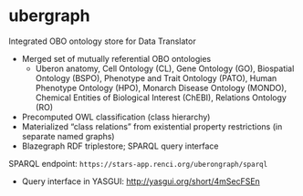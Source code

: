 # ubergraph
Integrated OBO ontology store for Data Translator

- Merged set of mutually referential OBO ontologies
  - Uberon anatomy, Cell Ontology (CL), Gene Ontology (GO), Biospatial Ontology (BSPO), Phenotype and Trait Ontology (PATO), Human Phenotype Ontology (HPO), Monarch Disease Ontology (MONDO), Chemical Entities of Biological Interest (ChEBI), Relations Ontology (RO)
- Precomputed OWL classification (class hierarchy)
- Materialized “class relations” from existential property restrictions (in separate named graphs)
- Blazegraph RDF triplestore; SPARQL query interface

SPARQL endpoint: `https://stars-app.renci.org/uberongraph/sparql`
- Query interface in YASGUI: http://yasgui.org/short/4mSecFSEn
